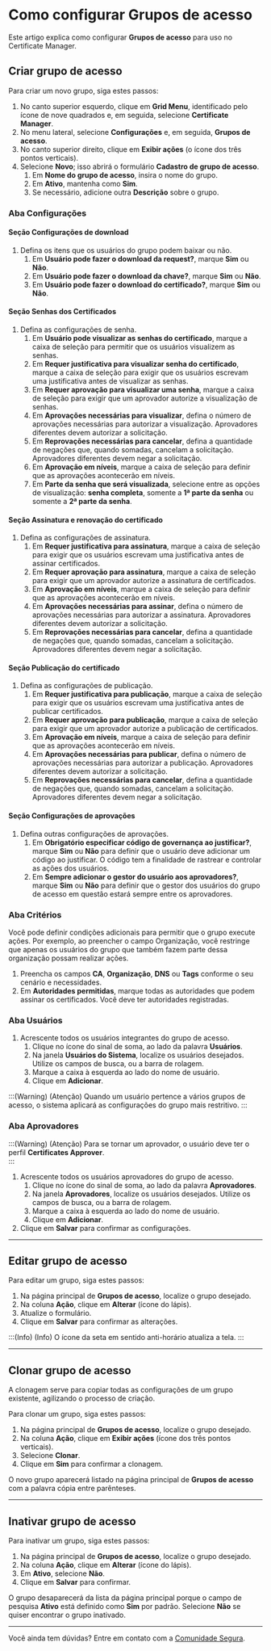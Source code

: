 # Como configurar Grupos de acesso

Este artigo explica como configurar **Grupos de acesso** para uso no Certificate Manager.

## Criar grupo de acesso
Para criar um novo grupo, siga estes passos:

1. No canto superior esquerdo, clique em **Grid Menu**, identificado pelo ícone de nove quadrados e, em seguida, selecione **Certificate Manager**.
2. No menu lateral, selecione **Configurações** e, em seguida, **Grupos de acesso**.
3. No canto superior direito, clique em **Exibir ações** (o ícone dos três pontos verticais).
4. Selecione **Novo**; isso abrirá o formulário **Cadastro de grupo de acesso**.
    1. Em **Nome do grupo de acesso**, insira o nome do grupo.
    2. Em **Ativo**, mantenha como **Sim**.
    3. Se necessário, adicione outra **Descrição** sobre o grupo.

### Aba Configurações
#### Seção Configurações de download

1. Defina os itens que os usuários do grupo podem baixar ou não.
    1. Em **Usuário pode fazer o download da request?**, marque **Sim** ou **Não**.
    2. Em **Usuário pode fazer o download da chave?**, marque **Sim** ou **Não**.
    3. Em **Usuário pode fazer o download do certificado?**, marque **Sim** ou **Não**.

#### Seção Senhas dos Certificados
1. Defina as configurações de senha.
    1. Em **Usuário pode visualizar as senhas do certificado**, marque a caixa de seleção para permitir que os usuários visualizem as senhas.
    2. Em **Requer justificativa para visualizar senha do certificado**, marque a caixa de seleção para exigir que os usuários escrevam uma justificativa antes de visualizar as senhas.
    3. Em **Requer aprovação para visualizar uma senha**, marque a caixa de seleção para exigir que um aprovador autorize a visualização de senhas.
    4. Em **Aprovações necessárias para visualizar**, defina o número de aprovações necessárias para autorizar a visualização. Aprovadores diferentes devem autorizar a solicitação.
    5. Em **Reprovações necessárias para cancelar**, defina a quantidade de negações que, quando somadas, cancelam a solicitação. Aprovadores diferentes devem negar a solicitação.
    6. Em **Aprovação em níveis**, marque a caixa de seleção para definir que as aprovações acontecerão em níveis.
    7. Em **Parte da senha que será visualizada**, selecione entre as opções de visualização: **senha completa**, somente a **1ª parte da senha** ou somente a **2ª parte da senha**.

#### Seção Assinatura e renovação do certificado
1. Defina as configurações de assinatura.
    1. Em **Requer justificativa para assinatura**, marque a caixa de seleção para exigir que os usuários escrevam uma justificativa antes de assinar certificados.
    2. Em **Requer aprovação para assinatura**, marque a caixa de seleção para exigir que um aprovador autorize a assinatura de certificados.
    3. Em **Aprovação em níveis**, marque a caixa de seleção para definir que as aprovações acontecerão em níveis.
    4. Em **Aprovações necessárias para assinar**, defina o número de aprovações necessárias para autorizar a assinatura. Aprovadores diferentes devem autorizar a solicitação.
    5. Em **Reprovações necessárias para cancelar**, defina a quantidade de negações que, quando somadas, cancelam a solicitação. Aprovadores diferentes devem negar a solicitação.

#### Seção Publicação do certificado
1. Defina as configurações de publicação.
    1. Em **Requer justificativa para publicação**, marque a caixa de seleção para exigir que os usuários escrevam uma justificativa antes de publicar certificados.
    2. Em **Requer aprovação para publicação**, marque a caixa de seleção para exigir que um aprovador autorize a publicação de certificados.
    3. Em **Aprovação em níveis**, marque a caixa de seleção para definir que as aprovações acontecerão em níveis.
    4. Em **Aprovações necessárias para publicar**, defina o número de aprovações necessárias para autorizar a publicação. Aprovadores diferentes devem autorizar a solicitação.
    5. Em **Reprovações necessárias para cancelar**, defina a quantidade de negações que, quando somadas, cancelam a solicitação. Aprovadores diferentes devem negar a solicitação.

#### Seção Configurações de aprovações
1. Defina outras configurações de aprovações.
    1. Em **Obrigatório especificar código de governança ao justificar?**, marque **Sim** ou **Não** para definir que o usuário deve adicionar um código ao justificar. O código tem a finalidade de rastrear e controlar as ações dos usuários.
    2. Em **Sempre adicionar o gestor do usuário aos aprovadores?**, marque **Sim** ou **Não** para definir que o gestor dos usuários do grupo de acesso em questão estará sempre entre os aprovadores.

### Aba Critérios
Você pode definir condições adicionais para permitir que o grupo execute ações. Por exemplo, ao preencher o campo Organização, você restringe que apenas os usuários do grupo que também fazem parte dessa organização possam realizar ações.   
1. Preencha os campos **CA**, **Organização**, **DNS** ou **Tags** conforme o seu cenário e necessidades.  
2. Em **Autoridades permitidas**, marque todas as autoridades que podem assinar os certificados. Você deve ter autoridades registradas.

### Aba Usuários
1. Acrescente todos os usuários integrantes do grupo de acesso. 
    1. Clique no ícone do sinal de soma, ao lado da palavra **Usuários**.
    2. Na janela **Usuários do Sistema**, localize os usuários desejados. Utilize os campos de busca, ou a barra de rolagem.
    3. Marque a caixa à esquerda ao lado do nome de usuário.
    4. Clique em **Adicionar**. 

:::(Warning) (Atenção)
Quando um usuário pertence a vários grupos de acesso, o sistema aplicará as configurações do grupo mais restritivo.
:::

### Aba Aprovadores
:::(Warning) (Atenção)
Para se tornar um aprovador, o usuário deve ter o perfil **Certificates Approver**.  
:::
1. Acrescente todos os usuários aprovadores do grupo de acesso. 
    1. Clique no ícone do sinal de soma, ao lado da palavra **Aprovadores**.
    2. Na janela **Aprovadores**, localize os usuários desejados. Utilize os campos de busca, ou a barra de rolagem.
    3. Marque a caixa à esquerda ao lado do nome de usuário.
    4. Clique em **Adicionar**. 
2. Clique em **Salvar** para confirmar as configurações.
***
## Editar grupo de acesso
Para editar um grupo, siga estes passos:

1. Na página principal de **Grupos de acesso**, localize o grupo desejado.
2. Na coluna **Ação**, clique em **Alterar** (ícone do lápis).
3. Atualize o formulário.
4. Clique em **Salvar** para confirmar as alterações.

:::(Info) (Info)
O ícone da seta em sentido anti-horário atualiza a tela.
:::
***
## Clonar grupo de acesso
A clonagem serve para copiar todas as configurações de um grupo existente, agilizando o processo de criação.

Para clonar um grupo, siga estes passos:

1. Na página principal de **Grupos de acesso**, localize o grupo desejado.
2. Na coluna **Ação**, clique em **Exibir ações** (ícone dos três pontos verticais).
3. Selecione **Clonar**.
4. Clique em **Sim** para confirmar a clonagem.

O novo grupo aparecerá listado na página principal de **Grupos de acesso** com a palavra cópia entre parênteses. 
***
## Inativar grupo de acesso
Para inativar um grupo, siga estes passos:

1. Na página principal de **Grupos de acesso**, localize o grupo desejado.
2. Na coluna **Ação**, clique em **Alterar** (ícone do lápis).
3. Em **Ativo**, selecione **Não**.
4. Clique em **Salvar** para confirmar.

O grupo desaparecerá da lista da página principal porque o campo de pesquisa **Ativo** está definido como **Sim** por padrão. Selecione **Não** se quiser encontrar o grupo inativado.
***
Você ainda tem dúvidas? Entre em contato com a [Comunidade Segura](https://community.Segura.io/).